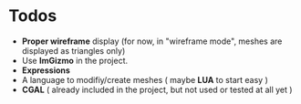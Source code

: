 # Todos
- <b>Proper wireframe</b> display (for now, in "wireframe mode", meshes are displayed as triangles only)
- Use <b>ImGizmo</b> in the project.
- <b>Expressions</b>
- A language to modifiy/create meshes ( maybe <b>LUA</b> to start easy )
- <b>CGAL</b> ( already included in the project, but not used or tested at all yet )